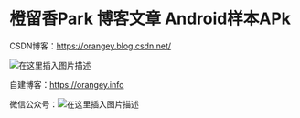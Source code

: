 # 橙留香Park 博客文章 Android样本APk

CSDN博客：https://orangey.blog.csdn.net/

![在这里插入图片描述](https://i.imgtg.com/2022/09/27/g3pFj.png)

自建博客：https://orangey.info

微信公众号：![在这里插入图片描述](https://i.imgtg.com/2022/09/21/gNXxK.png)
